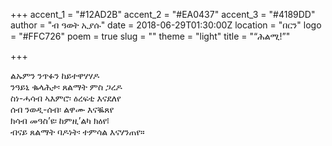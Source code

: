 +++
accent_1 = "#12AD2B"
accent_2 = "#EA0437"
accent_3 = "#4189DD"
author = "ብ ዓወት ኢያሱ"
date = 2018-06-29T01:30:00Z
location = "በርን"
logo = "#FFC726"
poem = true
slug = ""
theme = "light"
title = "“ሕልሚ!”"

+++
  
ልኡምን ንጥፉን ከይተዋሃሃዶ  
ንዓይኒ ቈላሕታ፡ ጸልማት ምስ ጋረዶ  
ስነ-ሓሳብ ኣእምሮ፡ ዕረፍቲ እናደለየ  
ሰብ ንወዲ-ሰብ፡ ልዋሙ እናቘጸየ  
ክሳብ መዓስ’ዩ፡ ከምዚ’ልካ ክዕየ፧  
ብናይ ጸልማት ባዶነት፡ ተምሳል እናሃንጠየ።
